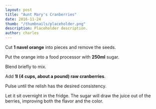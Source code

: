 ```yaml
---
layout: post
title: "Aunt Mary's Cranberries"
date: 2016-11-24
thumb: "/thumbnails/placeholder.png"
description: Placeholder description.
author: charles
---
```


Cut **1 navel orange** into pieces and remove the seeds.

Put the orange into a food processor with **250ml** sugar.

Blend briefly to mix.

Add **1l (4 cups, about a pound) raw cranberries**.

Pulse until the relish has the desired consistency.

Let it sit overnight in the fridge. The sugar will draw the juice out of the berries, improving both the flavor and the color.
